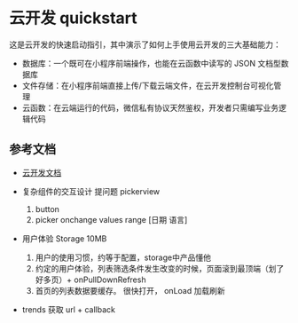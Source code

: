 # 云开发 quickstart

这是云开发的快速启动指引，其中演示了如何上手使用云开发的三大基础能力：

- 数据库：一个既可在小程序前端操作，也能在云函数中读写的 JSON 文档型数据库
- 文件存储：在小程序前端直接上传/下载云端文件，在云开发控制台可视化管理
- 云函数：在云端运行的代码，微信私有协议天然鉴权，开发者只需编写业务逻辑代码

## 参考文档

- [云开发文档](https://developers.weixin.qq.com/miniprogram/dev/wxcloud/basis/getting-started.html)


- 复杂组件的交互设计
  提问题 pickerview 
  1. button 
  2. picker
    onchange
    values
    range [日期  语言]
- 用户体验 Storage 10MB
  1. 用户的使用习惯，约等于配置，storage中产品懂他
  2. 约定的用户体验，列表筛选条件发生改变的时候，页面滚到最顶端（划了好多页）+ onPullDownRefresh
  3. 首页的列表数据要缓存。 很快打开，
    onLoad 加载刷新
- trends 获取
  url + callback